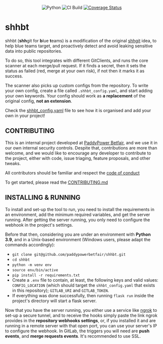 <p align="center">
  <img src="https://img.shields.io/badge/python-3.9-blue.svg" alt="Python" />
  <img src="https://img.shields.io/github/workflow/status/paddypowerbetfair/shhbt/CI%20Process?style=plastic" alt="CI Build" />
  <a href='https://coveralls.io/github/PaddyPowerBetfair/shhbt?branch=main'><img src='https://coveralls.io/repos/github/PaddyPowerBetfair/shhbt/badge.svg?branch=main' alt='Coverage Status' /></a>
</p>

# shhbt  

shhbt (**shh**git for **b**lue **t**eams) is a modification of the original [shhgit](https://github.com/eth0izzle/shhgit) 
idea, to help blue teams target, and proactively detect and avoid leaking sensitive data into public repositories.

To do so, this tool integrates with different GitClients, and runs the core scanner at each merge/pull request.
If it finds a secret, then it sets the status as failed (red, merge at your own risk), if not then it marks it as success.

The scanner also picks up custom configs from the repository. To write your own config, create a file called 
`.shhbt_config.yaml`, and start adding your own keywords. Your config should work as **a replacement** of the original 
config, **not an extension**.

Check the [shhbt_config.yaml](./shhbt_config.yaml) file to see how it is organised and add your own in your project! 

## CONTRIBUTING  
This is an internal project developed at [PaddyPower Betfair](https://github.com/paddypowerbetfair), and we use it in 
our own internal security controls. Despite that, contributions are more than welcome, and we would like to encourage 
any developer to contribute to the project, either with code, issue triaging, feature proposals, and other tweaks.

All contributors should be familiar and respect the [code of conduct](./CODE_OF_CONDUCT.md) 

To get started, please read the [CONTRIBUTING.md](./CONTRIBUTING.md)

## INSTALLING & RUNNING  
To install and set-up the tool to run, you need to install the requirements in an environment, add the minimum required 
variables, and get the server running. After getting the server running, you only need to configure the webhook in the 
project's settings.

Before that then, considering you are under an environment with **Python 3.9**, and in a Unix-based environment 
(Windows users, please adapt the commands accordingly):
- `git clone git@github.com/paddypowerbetfair/shhbt.git`
- `cd shhbt`
- `python -m venv env`
- `source env/bin/active`
- `pip install -r requirements.txt`
- Create a `.env` file to contain, at least, the following keys and valid values: `CONFIG_LOCATION` (which should target 
  the `shhbt_config.yaml` that exists in this repository); `GITLAB_URI` and `GITLAB_TOKEN`.
- If everything was done successfully, then running `flask run` inside the project's directory will start a flask server.

Now that you have the server running, you either use a service like [ngrok](https://ngrok.com/) to set-up a secure 
tunnel, and to receive the hooks simply paste the link ngrok provides in the **repository webhooks settings**, or, if 
you installed it and are running in a remote server with that open port, you can use your server's IP to configure the 
webhook.
In GitLab, the triggers you will need are **push events**, and **merge requests events**. It's recommended to use SSL.
